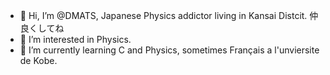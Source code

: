 - 👋 Hi, I’m @DMATS, Japanese Physics addictor living in Kansai Distcit. 仲良くしてね
- 👀 I’m interested in Physics.
- 🌱 I’m currently learning C and Physics, sometimes Français a l'unviersite de Kobe.

<!---
DMATS/DMATS is a ✨ special ✨ repository because its `README.md` (this file) appears on your GitHub profile.
You can click the Preview link to take a look at your changes.
--->
